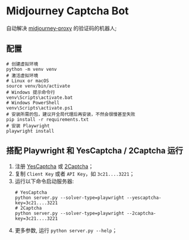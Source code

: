 # Midjourney Captcha Bot

自动解决 [midjourney-proxy](https://github.com/litter-coder/midjourney-proxy-plus) 的验证码的机器人;

## 配置

```shell
# 创建虚拟环境
python -m venv venv
# 激活虚拟环境
# Linux or macOS
source venv/bin/activate
# Windows 提示命令行
venv\Scripts\activate.bat
# Windows PowerShell
venv\Scripts\activate.ps1
# 安装所需的包，建议开全局代理后再安装，不然会很慢甚至失败
pip install -r requirements.txt
# 安装 Playwright
playwright install
```

## 搭配 Playwright 和 YesCaptcha / 2Captcha 运行

1. 注册 [YesCaptcha](https://yescaptcha.com/i/lSoGCH) 或 [2Captcha](https://2captcha.com?from=11867999)；
2. 复制 `Client Key` 或者 `API Key`，如 `3c21....3221`；
3. 运行以下命令启动服务器:
    ```shell
    # YesCaptcha
    python server.py --solver-type=playwright --yescaptcha-key=3c21....3221
    # 2Captcha
    python server.py --solver-type=playwright --2captcha-key=3c21....3221
    ```
4. 更多参数, 运行 `python server.py --help`；